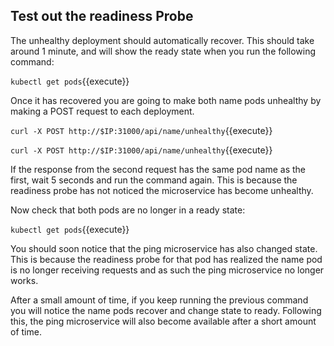 ## Test out the readiness Probe

The unhealthy deployment should automatically recover. This should take around 1 minute, and will show the ready state when you run the following command:

`kubectl get pods`{{execute}}

Once it has recovered you are going to make both name pods unhealthy by making a POST request to each deployment.

`curl -X POST http://$IP:31000/api/name/unhealthy`{{execute}}

`curl -X POST http://$IP:31000/api/name/unhealthy`{{execute}}

 If the response from the second request has the same pod name as the first, wait 5 seconds and run the command again. This is because the readiness probe has not noticed the microservice has become unhealthy.

 Now check that both pods are no longer in a ready state:

 `kubectl get pods`{{execute}}

 You should soon notice that the ping microservice has also changed state. This is because the readiness probe for that pod has realized the name pod is no longer receiving requests and as such the ping microservice no longer works.

 After a small amount of time, if you keep running the previous command you will notice the name pods recover and change state to ready. Following this, the ping microservice will also become available after a short amount of time.
